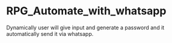 # RPG_Automate_with_whatsapp
Dynamically user will give input and generate a password and it automatically send it via whatsapp.
